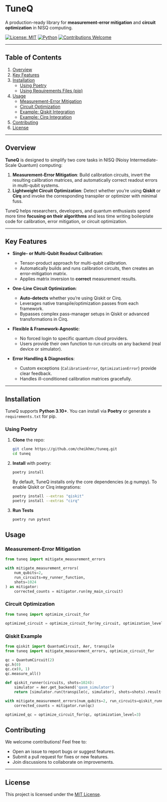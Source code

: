 # TuneQ

A production-ready library for **measurement-error mitigation** and **circuit optimization** in NISQ computing.

[![License: MIT](https://img.shields.io/badge/License-MIT-yellow.svg)](https://opensource.org/licenses/MIT)
[![Python](https://img.shields.io/badge/Python-3.10+-blue.svg)](https://python.org)
[![Contributions Welcome](https://img.shields.io/badge/Contributions-Welcome-brightgreen.svg)](#contributing)

---

## Table of Contents

1. [Overview](#overview)  
2. [Key Features](#key-features)  
3. [Installation](#installation)  
   - [Using Poetry](#using-poetry)  
   - [Using Requirements Files (pip)](#using-requirements-files-pip)  
4. [Usage](#usage)  
   - [Measurement-Error Mitigation](#measurement-error-mitigation)  
   - [Circuit Optimization](#circuit-optimization)  
   - [Example: Qiskit Integration](#example-qiskit-integration)  
   - [Example: Cirq Integration](#example-cirq-integration)  
5. [Contributing](#contributing)  
6. [License](#license)  

---

## Overview

**TuneQ** is designed to simplify two core tasks in NISQ (Noisy Intermediate-Scale Quantum) computing:

1. **Measurement-Error Mitigation**: Build calibration circuits, invert the resulting calibration matrices, and automatically correct readout errors in multi-qubit systems.
2. **Lightweight Circuit Optimization**: Detect whether you’re using **Qiskit** or **Cirq** and invoke the corresponding transpiler or optimizer with minimal fuss.

TuneQ helps researchers, developers, and quantum enthusiasts spend more time **focusing on their algorithms** and less time writing boilerplate code for calibration, error mitigation, or circuit optimization.

---

## Key Features

- **Single- or Multi-Qubit Readout Calibration**:
  - Tensor-product approach for multi-qubit calibration.
  - Automatically builds and runs calibration circuits, then creates an error-mitigation matrix.
  - Applies matrix inversion to **correct** measurement results.

- **One-Line Circuit Optimization**:
  - **Auto-detects** whether you’re using Qiskit or Cirq.
  - Leverages native transpile/optimization passes from each framework.
  - Bypasses complex pass-manager setups in Qiskit or advanced transformations in Cirq.

- **Flexible & Framework-Agnostic**:
  - No forced login to specific quantum cloud providers.
  - Users provide their own function to run circuits on any backend (real device or simulator).

- **Error Handling & Diagnostics**:
  - Custom exceptions (`CalibrationError`, `OptimizationError`) provide clear feedback.
  - Handles ill-conditioned calibration matrices gracefully.

---

## Installation

TuneQ supports **Python 3.10+**. You can install via **Poetry** or generate a `requirements.txt` for pip.

### Using Poetry

1. **Clone** the repo:

   ```bash
   git clone https://github.com/cheikhmc/tuneq.git
   cd tuneq
   ````
2. **Install** with poetry:
    

    ```bash
    poetry install
    ````
    By default, TuneQ installs only the core dependencies (e.g numpy). To enable Qiskit or Cirq integrations:

   ```bash
   poetry install --extras "qiskit"
   poetry install --extras "cirq"
   ````

3. **Run Tests**
    ```bash
    poetry run pytest
    ````

## Usage

### Measurement-Error Mitigation

```python
from tuneq import mitigate_measurement_errors

with mitigate_measurement_errors(
    num_qubits=2,
    run_circuits=my_runner_function,
    shots=1024
) as mitigator:
    corrected_counts = mitigator.run(my_main_circuit)
````

### Circuit Optimization

```python
from tuneq import optimize_circuit_for

optimized_circuit = optimize_circuit_for(my_circuit, optimization_level=2)
```

### Qiskit Example

```python
from qiskit import QuantumCircuit, Aer, transpile
from tuneq import mitigate_measurement_errors, optimize_circuit_for

qc = QuantumCircuit(2)
qc.h(0)
qc.cx(0, 1)
qc.measure_all()

def qiskit_runner(circuits, shots=1024):
    simulator = Aer.get_backend('qasm_simulator')
    return [simulator.run(transpile(c, simulator), shots=shots).result().get_counts() for c in circuits]

with mitigate_measurement_errors(num_qubits=2, run_circuits=qiskit_runner, shots=1024) as mitigator:
    corrected_counts = mitigator.run(qc)

optimized_qc = optimize_circuit_for(qc, optimization_level=3)

````

## Contributing

We welcome contributions! Feel free to:

- Open an issue to report bugs or suggest features.
- Submit a pull request for fixes or new features.
- Join discussions to collaborate on improvements.

---

## License

This project is licensed under the [MIT License](https://opensource.org/licenses/MIT).

